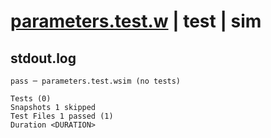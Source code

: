 # [parameters.test.w](../../../../../../../tests/valid/parameters/nested/parameters.test.w) | test | sim

## stdout.log
```log
pass ─ parameters.test.wsim (no tests)

Tests (0)
Snapshots 1 skipped
Test Files 1 passed (1)
Duration <DURATION>
```

